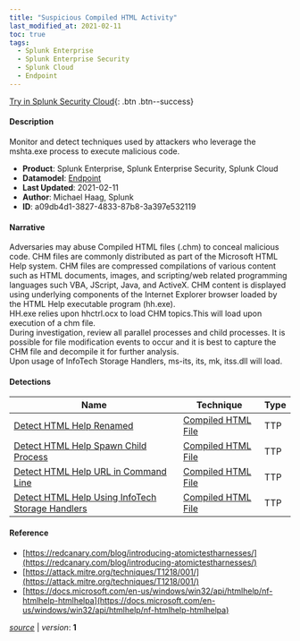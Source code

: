 ```yaml
---
title: "Suspicious Compiled HTML Activity"
last_modified_at: 2021-02-11
toc: true
tags:
  - Splunk Enterprise
  - Splunk Enterprise Security
  - Splunk Cloud
  - Endpoint
---
```


[Try in Splunk Security Cloud](https://www.splunk.com/en_us/cyber-security.html){: .btn .btn--success}

#### Description

Monitor and detect techniques used by attackers who leverage the mshta.exe process to execute malicious code.

- **Product**: Splunk Enterprise, Splunk Enterprise Security, Splunk Cloud
- **Datamodel**: [Endpoint](https://docs.splunk.com/Documentation/CIM/latest/User/Endpoint)
- **Last Updated**: 2021-02-11
- **Author**: Michael Haag, Splunk
- **ID**: a09db4d1-3827-4833-87b8-3a397e532119

#### Narrative

Adversaries may abuse Compiled HTML files (.chm) to conceal malicious code. CHM files are commonly distributed as part of the Microsoft HTML Help system. CHM files are compressed compilations of various content such as HTML documents, images, and scripting/web related programming languages such VBA, JScript, Java, and ActiveX. CHM content is displayed using underlying components of the Internet Explorer browser loaded by the HTML Help executable program (hh.exe). \
HH.exe relies upon hhctrl.ocx to load CHM topics.This will load upon execution of a chm file. \
During investigation, review all parallel processes and child processes. It is possible for file modification events to occur and it is best to capture the CHM file and decompile it for further analysis. \
Upon usage of InfoTech Storage Handlers, ms-its, its, mk, itss.dll will load.

#### Detections

| Name        | Technique   | Type         |
| ----------- | ----------- |--------------|
| [Detect HTML Help Renamed](/endpoint/detect_html_help_renamed/) | [Compiled HTML File](/tags/#compiled-html-file) | TTP |
| [Detect HTML Help Spawn Child Process](/endpoint/detect_html_help_spawn_child_process/) | [Compiled HTML File](/tags/#compiled-html-file) | TTP |
| [Detect HTML Help URL in Command Line](/endpoint/detect_html_help_url_in_command_line/) | [Compiled HTML File](/tags/#compiled-html-file) | TTP |
| [Detect HTML Help Using InfoTech Storage Handlers](/endpoint/detect_html_help_using_infotech_storage_handlers/) | [Compiled HTML File](/tags/#compiled-html-file) | TTP |

#### Reference

* [https://redcanary.com/blog/introducing-atomictestharnesses/](https://redcanary.com/blog/introducing-atomictestharnesses/)
* [https://attack.mitre.org/techniques/T1218/001/](https://attack.mitre.org/techniques/T1218/001/)
* [https://docs.microsoft.com/en-us/windows/win32/api/htmlhelp/nf-htmlhelp-htmlhelpa](https://docs.microsoft.com/en-us/windows/win32/api/htmlhelp/nf-htmlhelp-htmlhelpa)



[*source*](https://github.com/splunk/security_content/tree/develop/stories/suspicious_compiled_html_activity.yml) \| *version*: **1**